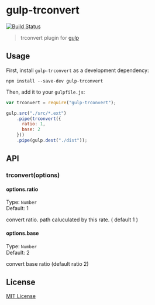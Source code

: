 # gulp-trconvert

[![Build Status](https://travis-ci.org/HAKASHUN/gulp-trconvert.svg?branch=master)](https://travis-ci.org/HAKASHUN/gulp-trconvert)

> trconvert plugin for [gulp](https://github.com/wearefractal/gulp)

## Usage

First, install `gulp-trconvert` as a development dependency:

```shell
npm install --save-dev gulp-trconvert
```

Then, add it to your `gulpfile.js`:

```javascript
var trconvert = require("gulp-trconvert");

gulp.src("./src/*.ext")
	.pipe(trconvert({
	  ratio: 1,
	  base: 2
	}))
	.pipe(gulp.dest("./dist"));
```

## API

### trconvert(options)

#### options.ratio
Type: `Number`  
Default: 1

convert ratio. path caluculated by this rate. ( default 1 )

#### options.base
Type: `Number`  
Default: 2

convert base ratio (default ratio 2)

## License

[MIT License](http://en.wikipedia.org/wiki/MIT_License)

[npm-url]: https://npmjs.org/package/gulp-trconvert
[npm-image]: https://badge.fury.io/js/gulp-trconvert.png

[travis-url]: http://travis-ci.org/HAKASHUN/gulp-trconvert
[travis-image]: https://secure.travis-ci.org/HAKASHUN/gulp-trconvert.png?branch=master
